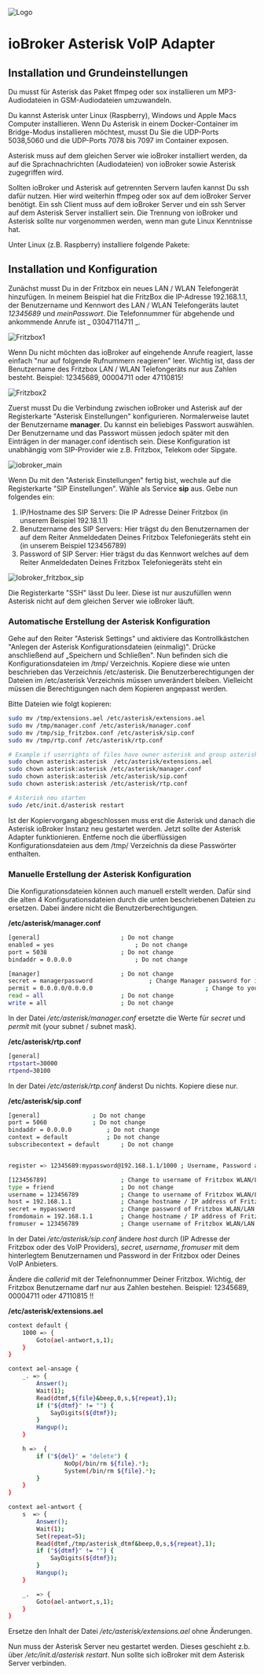 ![Logo](../admin/asterisk.png)

# ioBroker Asterisk VoIP Adapter

## Installation und Grundeinstellungen

Du musst für Asterisk das Paket ffmpeg oder sox installieren um MP3-Audiodateien in GSM-Audiodateien umzuwandeln.

Du kannst Asterisk unter Linux (Raspberry), Windows und Apple Macs Computer installieren. Wenn Du Asterisk in einem Docker-Container im Bridge-Modus installieren möchtest, musst Du Sie die UDP-Ports 5038,5060 und die UDP-Ports 7078 bis 7097 im Container exposen.

Asterisk muss auf dem gleichen Server wie ioBroker installiert werden, da auf die Sprachnachrichten (Audiodateien) von ioBroker sowie Asterisk zugegriffen wird.

Sollten ioBroker und Asterisk auf getrennten Servern laufen kannst Du ssh dafür nutzen. Hier wird weiterhin ffmpeg oder sox auf dem ioBroker Server benötigt. Ein ssh Client muss auf dem ioBroker Server und ein ssh Server auf dem Asterisk Server installiert sein. Die Trennung von ioBroker und Asterisk sollte nur vorgenommen werden, wenn man gute Linux Kenntnisse hat.

Unter Linux (z.B. Raspberry) installiere folgende Pakete:

## Installation und Konfiguration

Zunächst musst Du in der Fritzbox ein neues LAN / WLAN Telefongerät hinzufügen.
In meinem Beispiel hat die FritzBox die IP-Adresse 192.168.1.1, der Benutzername und Kennwort des LAN / WLAN Telefongeräts lautet _12345689_ und _meinPasswort_. Die Telefonnummer für abgehende und ankommende Anrufe ist _ 03047114711 _.

![Fritzbox1](fritzbox1.png)

Wenn Du nicht möchten das ioBroker auf eingehende Anrufe reagiert, lasse einfach "nur auf folgende Rufnummern reagieren" leer. Wichtig ist, dass der Benutzername des Fritzbox LAN / WLAN Telefongeräts nur aus Zahlen besteht. Beispiel: 12345689, 00004711 oder 47110815!

![Fritzbox2](fritzbox2.png)

Zuerst musst Du die Verbindung zwischen ioBroker und Asterisk auf der Registerkarte "Asterisk Einstellungen" konfigurieren.
Normalerweise lautet der Benutzername **manager**. Du kannst ein beliebiges Passwort auswählen. Der Benutzername und das Passwort müssen jedoch später mit den Einträgen in der manager.conf identisch sein.
Diese Konfiguration ist unabhängig vom SIP-Provider wie z.B. Fritzbox, Telekom oder Sipgate.

![iobroker_main](iobroker_main.png)

Wenn Du mit den "Asterisk Einstellungen" fertig bist, wechsle auf die Registerkarte "SIP Einstellungen". Wähle als Service **sip** aus. Gebe nun folgendes ein:

1. IP/Hostname des SIP Servers: Die IP Adresse Deiner Fritzbox (in unserem Beispiel 192.18.1.1)
2. Benutzername des SIP Servers: Hier trägst du den Benutzernamen der auf dem Reiter Anmeldedaten Deines Fritzbox Telefoniegeräts steht ein (in unserem Beispiel 123456789)
3. Password of SIP Server: Hier trägst du das Kennwort welches auf dem Reiter Anmeldedaten Deines Fritzbox Telefoniegeräts steht ein

![Iobroker_fritzbox_sip](iobroker_fritzbox_sip.png)

Die Registerkarte "SSH" lässt Du leer. Diese ist nur auszufüllen wenn Asterisk nicht auf dem gleichen Server wie ioBroker läuft.

### Automatische Erstellung der Asterisk Konfiguration

Gehe auf den Reiter "Asterisk Settings" und aktiviere das Kontrollkästchen "Anlegen der Asterisk Konfigurationsdateien (einmalig)". Drücke anschließend auf „Speichern und Schließen". Nun befinden sich die Konfigurationsdateien im /tmp/ Verzeichnis. Kopiere diese wie unten beschrieben das Verzeichnis /etc/asterisk. Die Benutzerberechtigungen der Dateien im /etc/asterisk Verzeichnis müssen unverändert bleiben. Vielleicht müssen die Berechtigungen nach dem Kopieren angepasst werden.

Bitte Dateien wie folgt kopieren:

```sh
sudo mv /tmp/extensions.ael /etc/asterisk/extensions.ael
sudo mv /tmp/manager.conf /etc/asterisk/manager.conf
sudo mv /tmp/sip_fritzbox.conf /etc/asterisk/sip.conf
sudo mv /tmp/rtp.conf /etc/asterisk/rtp.conf

# Example if userrights of files have owner asterisk and group asterisk
sudo chown asterisk:asterisk  /etc/asterisk/extensions.ael
sudo chown asterisk:asterisk /etc/asterisk/manager.conf
sudo chown asterisk:asterisk /etc/asterisk/sip.conf
sudo chown asterisk:asterisk /etc/asterisk/rtp.conf

# Asterisk neu starten
sudo /etc/init.d/asterisk restart
```

Ist der Kopiervorgang abgeschlossen muss erst die Asterisk und danach die Asterisk ioBroker Instanz neu gestartet werden.
Jetzt sollte der Asterisk Adapter funktionieren. Entferne noch die überflüssigen Konfigurationsdateien aus dem /tmp/ Verzeichnis da diese Passwörter enthalten.

### Manuelle Erstellung der Asterisk Konfiguration

Die Konfigurationsdateien können auch manuell erstellt werden. Dafür sind die alten 4 Konfigurationsdateien durch die unten beschriebenen Dateien zu ersetzen. Dabei ändere nicht die Benutzerberechtigungen.

**/etc/asterisk/manager.conf**

```sh
[general]						; Do not change
enabled = yes						; Do not change
port = 5038						; Do not change
bindaddr = 0.0.0.0					; Do not change

[manager]						; Do not change
secret = managerpassword				; Change Manager password for ioBroker asterisk adapter
permit = 0.0.0.0/0.0.0.0                                ; Change to your subnet and netmask if you like
read = all						; Do not change
write = all						; Do not change
```

In der Datei _/etc/asterisk/manager.conf_ ersetzte die Werte für _secret_ und _permit_ mit (your subnet / subnet mask).

**/etc/asterisk/rtp.conf**

```sh
[general]
rtpstart=30000
rtpend=30100
```

In der Datei _/etc/asterisk/rtp.conf_ änderst Du nichts. Kopiere diese nur.

**/etc/asterisk/sip.conf**

```sh
[general]				; Do not change
port = 5060				; Do not change
bindaddr = 0.0.0.0			; Do not change
context = default			; Do not change
subscribecontext = default		; Do not change


register => 12345689:mypassword@192.168.1.1/1000 ; Username, Password and IP address of Fritzbox WLAN/LAN telephone

[123456789]               		; Change to username of Fritzbox WLAN/LAN telephone
type = friend			    	; Do not change
username = 123456789      		; Change to username of Fritzbox WLAN/LAN telephone
host = 192.168.1.1        		; Change hostname / IP address of Fritzbox
secret = mypassword       		; Change password of Fritzbox WLAN/LAN telephone
fromdomain = 192.168.1.1  		; Change hostname / IP address of Fritzbox
fromuser = 123456789   	  		; Change username of Fritzbox WLAN/LAN telephone
```

In der Datei _/etc/asterisk/sip.conf_ ändere _host_ durch (IP Adresse der Fritzbox oder des VoIP Providers), _secret_, _username_, _fromuser_ mit dem hinterlegtem Benutzernamen und Password in der Fritzbox oder Deines VoIP Anbieters.

Ändere die _callerid_ mit der Telefnonnummer Deiner Fritzbox. Wichtig, der Fritzbox Benutzername darf nur aus Zahlen bestehen. Beispiel: 12345689, 00004711 oder 47110815 !!

**/etc/asterisk/extensions.ael**

```sh
context default {
  	1000 => {
        Goto(ael-antwort,s,1);
  	}
}

context ael-ansage {
	_. => {
        Answer();
        Wait(1);
		Read(dtmf,${file}&beep,0,s,${repeat},1);
		if ("${dtmf}" != "") {
			SayDigits(${dtmf});
		}
		Hangup();
    }

	h =>  {
    	if ("${del}" = "delete") {
				NoOp(/bin/rm ${file}.*);
                System(/bin/rm ${file}.*);
		}
	}
}

context ael-antwort {
	s  => {
		Answer();
		Wait(1);
		Set(repeat=5);
		Read(dtmf,/tmp/asterisk_dtmf&beep,0,s,${repeat},1);
		if ("${dtmf}" != "") {
			SayDigits(${dtmf});
		}
    	Hangup();
	}

	_.  => {
        Goto(ael-antwort,s,1);
  	}
}
```

Ersetze den Inhalt der Datei _/etc/asterisk/extensions.ael_ ohne Änderungen.

Nun muss der Asterisk Server neu gestartet werden. Dieses geschieht z.b. über _/etc/init.d/asterisk restart_. Nun sollte sich ioBroker mit dem Asterisk Server verbinden.
